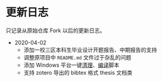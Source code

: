 # 更新日志

只记录从原始仓库 Fork 以后的更新日志。

- 2020-04-02
  - 添加一校三区本科生毕业设计开题报告、中期报告的支持
  - 调整原项目中 `README.md` 文件过于杂乱的问题
  - 添加 Windows 平台一键[清理](../clean.bat)、[编译](../build.bat)脚本
  - 支持 zotero 导出的 bibtex 格式 thesis 文档类
